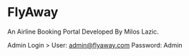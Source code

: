 # FlyAway
 An Airline Booking Portal Developed By Milos Lazic.
 
  Admin Login >
  User: admin@flyaway.com
  Password: Admin
